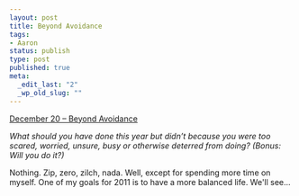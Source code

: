 ```yaml
--- 
layout: post
title: Beyond Avoidance
tags: 
- Aaron
status: publish
type: post
published: true
meta: 
  _edit_last: "2"
  _wp_old_slug: ""
---
```

<a href="http://www.reverb10.com/december-20-beyond-avoidance/">December 20 – Beyond Avoidance</a>

<em>What should you have done this year but didn’t because you were too scared, worried, unsure, busy or otherwise deterred from doing? (Bonus: Will you do it?)</em>

Nothing. Zip, zero, zilch, nada. Well, except for spending more time on myself. One of my goals for 2011 is to have a more balanced life. We'll see...
